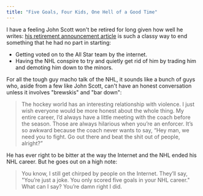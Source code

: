 ```yaml
---
title: "Five Goals, Four Kids, One Hell of a Good Time"
---
```

<p>I have a feeling John Scott won't be retired for long given how well he writes: <a href="http://www.theplayerstribune.com/john-scott-retirement/">his retirement announcement article</a> is such a classy way to end something that he had no part in starting:</p>
<ul>
<li>Getting voted on to the All Star team by the internet.</li>
<li>Having the NHL conspire to try and quietly get rid of him by trading him and demoting him down to the minors.</li>
</ul>
<p>For all the tough guy macho talk of the NHL, it sounds like a bunch of guys who, aside from a few like John Scott, can't have an honest conversation unless it involves "brewskis" and "bar down":</p>
<blockquote><p>
  The hockey world has an interesting relationship with violence. I just wish everyone would be more honest about the whole thing. My entire career, I’d always have a little meeting with the coach before the season. Those are always hilarious when you’re an enforcer. It’s so awkward because the coach never wants to say, “Hey man, we need you to fight. Go out there and beat the shit out of people, alright?”
</p></blockquote>
<p>He has ever right to be bitter at the way the Internet and the NHL ended his NHL career. But he goes out on a high note:</p>
<blockquote><p>
  You know, I still get chirped by people on the Internet. They’ll say, "You’re just a joke. You only scored five goals in your NHL career." What can I say? You’re damn right I did.
</p></blockquote>
